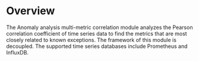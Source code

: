 # Overview<a name="EN-US_TOPIC_0000001311416516"></a>

The Anomaly analysis multi-metric correlation module analyzes the Pearson correlation coefficient of time series data to find the metrics that are most closely related to known exceptions. The framework of this module is decoupled. The supported time series databases include Prometheus and InfluxDB.
